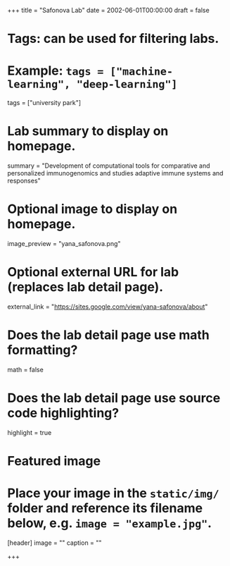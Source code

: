 +++
title = "Safonova Lab"
date = 2002-06-01T00:00:00
draft = false

# Tags: can be used for filtering labs.
# Example: `tags = ["machine-learning", "deep-learning"]`
tags = ["university park"]

# Lab summary to display on homepage.
summary = "Development of computational tools for comparative and personalized immunogenomics and studies adaptive immune systems and responses"

# Optional image to display on homepage.
image_preview = "yana_safonova.png"

# Optional external URL for lab (replaces lab detail page).
external_link = "https://sites.google.com/view/yana-safonova/about"

# Does the lab detail page use math formatting?
math = false

# Does the lab detail page use source code highlighting?
highlight = true

# Featured image
# Place your image in the `static/img/` folder and reference its filename below, e.g. `image = "example.jpg"`.
[header]
image = ""
caption = ""

+++
